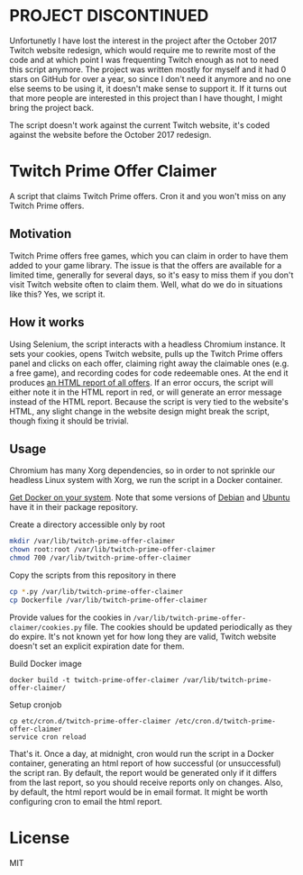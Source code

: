 # PROJECT DISCONTINUED
Unfortunetly I have lost the interest in the project after the October 2017 Twitch website redesign, which would require me to rewrite most of the code and at which point I was frequenting Twitch enough as not to need this script anymore.
The project was written mostly for myself and it had 0 stars on GitHub for over a year, so since I don't need it anymore and no one else seems to be using it, it doesn't make sense to support it.
If it turns out that more people are interested in this project than I have thought, I might bring the project back.

The script doesn't work against the current Twitch website, it's coded against the website before the October 2017 redesign.

# Twitch Prime Offer Claimer
A script that claims Twitch Prime offers. Cron it and you won't miss on any Twitch Prime offers.

## Motivation
Twitch Prime offers free games, which you can claim in order to have them added to your game library.
The issue is that the offers are available for a limited time, generally for several days, so it's easy to miss them if you don't visit Twitch website often to claim them.
Well, what do we do in situations like this? Yes, we script it.

## How it works
Using Selenium, the script interacts with a headless Chromium instance.
It sets your cookies, opens Twitch website, pulls up the Twitch Prime offers panel and clicks on each offer, claiming right away the claimable ones (e.g. a free game), and recording codes for code redeemable ones.
At the end it produces [an HTML report of all offers](https://jsfiddle.net/949dLjm8/).
If an error occurs, the script will either note it in the HTML report in red, or will generate an error message instead of the HTML report.
Because the script is very tied to the website's HTML, any slight change in the website design might break the script, though fixing it should be trivial.

## Usage
Chromium has many Xorg dependencies, so in order to not sprinkle our headless Linux system with Xorg, we run the script in a Docker container.

[Get Docker on your system](https://docs.docker.com/engine/installation/linux/).
Note that some versions of
[Debian](https://packages.debian.org/search?suite=all&searchon=names&keywords=docker.io)
and [Ubuntu](http://packages.ubuntu.com/search?suite=all&searchon=names&keywords=docker.io)
have it in their package repository.

Create a directory accessible only by root
```sh
mkdir /var/lib/twitch-prime-offer-claimer
chown root:root /var/lib/twitch-prime-offer-claimer
chmod 700 /var/lib/twitch-prime-offer-claimer
```

Copy the scripts from this repository in there
```sh
cp *.py /var/lib/twitch-prime-offer-claimer
cp Dockerfile /var/lib/twitch-prime-offer-claimer
```

Provide values for the cookies in `/var/lib/twitch-prime-offer-claimer/cookies.py` file.
The cookies should be updated periodically as they do expire.
It's not known yet for how long they are valid, Twitch website doesn't set an explicit expiration date for them.

Build Docker image
```
docker build -t twitch-prime-offer-claimer /var/lib/twitch-prime-offer-claimer/
```

Setup cronjob
```
cp etc/cron.d/twitch-prime-offer-claimer /etc/cron.d/twitch-prime-offer-claimer
service cron reload
```

That's it.
Once a day, at midnight, cron would run the script in a Docker container, generating an html report of how successful (or unsuccessful) the script ran.
By default, the report would be generated only if it differs from the last report, so you should receive reports only on changes.
Also, by default, the html report would be in email format.
It might be worth configuring cron to email the html report.

# License
MIT
